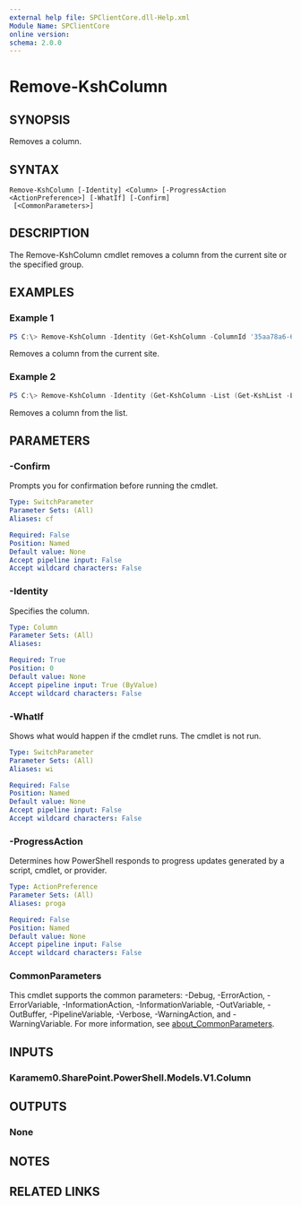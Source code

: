 ```yaml
---
external help file: SPClientCore.dll-Help.xml
Module Name: SPClientCore
online version:
schema: 2.0.0
---
```


# Remove-KshColumn

## SYNOPSIS
Removes a column.

## SYNTAX

```
Remove-KshColumn [-Identity] <Column> [-ProgressAction <ActionPreference>] [-WhatIf] [-Confirm]
 [<CommonParameters>]
```

## DESCRIPTION
The Remove-KshColumn cmdlet removes a column from the current site or the specified group.

## EXAMPLES

### Example 1
```powershell
PS C:\> Remove-KshColumn -Identity (Get-KshColumn -ColumnId '35aa78a6-66d7-472c-ab6b-d534193842af')
```

Removes a column from the current site.

### Example 2
```powershell
PS C:\> Remove-KshColumn -Identity (Get-KshColumn -List (Get-KshList -ListTitle 'Announcements') -ColumnId '35aa78a6-66d7-472c-ab6b-d534193842af')
```

Removes a column from the list.

## PARAMETERS

### -Confirm
Prompts you for confirmation before running the cmdlet.

```yaml
Type: SwitchParameter
Parameter Sets: (All)
Aliases: cf

Required: False
Position: Named
Default value: None
Accept pipeline input: False
Accept wildcard characters: False
```

### -Identity
Specifies the column.

```yaml
Type: Column
Parameter Sets: (All)
Aliases:

Required: True
Position: 0
Default value: None
Accept pipeline input: True (ByValue)
Accept wildcard characters: False
```

### -WhatIf
Shows what would happen if the cmdlet runs. The cmdlet is not run.

```yaml
Type: SwitchParameter
Parameter Sets: (All)
Aliases: wi

Required: False
Position: Named
Default value: None
Accept pipeline input: False
Accept wildcard characters: False
```

### -ProgressAction
Determines how PowerShell responds to progress updates generated by a script, cmdlet, or provider.

```yaml
Type: ActionPreference
Parameter Sets: (All)
Aliases: proga

Required: False
Position: Named
Default value: None
Accept pipeline input: False
Accept wildcard characters: False
```

### CommonParameters
This cmdlet supports the common parameters: -Debug, -ErrorAction, -ErrorVariable, -InformationAction, -InformationVariable, -OutVariable, -OutBuffer, -PipelineVariable, -Verbose, -WarningAction, and -WarningVariable. For more information, see [about_CommonParameters](http://go.microsoft.com/fwlink/?LinkID=113216).

## INPUTS

### Karamem0.SharePoint.PowerShell.Models.V1.Column

## OUTPUTS

### None

## NOTES

## RELATED LINKS
